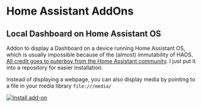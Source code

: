 # Home Assistant AddOns

## Local Dashboard on Home Assistant OS 

Addon to display a Dashboard on a device running Home Assistant OS, which is usually impossible because of the (almost) immutability of HAOS. 
[All credit goes to puterboy from the Home Assistant community](https://community.home-assistant.io/t/ha-kiosk-on-rpi5-running-haos/849371/6). I just put it into a repository for easier installation.

Instead of displaying a webpage, you can also display media by pointing to a file in your media library `file:///media/` 

[![Install add-on](https://my.home-assistant.io/badges/supervisor_add_addon_repository.svg)](https://my.home-assistant.io/redirect/supervisor_add_addon_repository/?repository_url=https%3A%2F%2Fgithub.com%2Fmeibensteiner%2Fhaos-local-dashboard)
